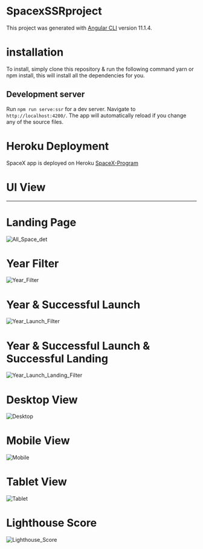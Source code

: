# SpacexSSRproject

This project was generated with [Angular CLI](https://github.com/angular/angular-cli) version 11.1.4.

# installation

To install, simply clone this repository & run the following command yarn or npm install, this will install all the dependencies for you.

## Development server

Run `npm run serve:ssr` for a dev server. Navigate to `http://localhost:4200/`. The app will automatically reload if you change any of the source files.

# Heroku Deployment

SpaceX app is deployed on Heroku [SpaceX-Program](https://space-angular8-ssr.herokuapp.com/)

# UI View
-----------

# Landing Page

![All_Space_det](https://user-images.githubusercontent.com/78650693/107274829-f3914080-6a76-11eb-8272-2ae319413075.PNG)

# Year Filter

![Year_Filter](https://user-images.githubusercontent.com/78650693/107274898-0dcb1e80-6a77-11eb-97b9-0ccd35569fbe.PNG)

# Year & Successful Launch

![Year_Launch_Filter](https://user-images.githubusercontent.com/78650693/107274939-20455800-6a77-11eb-85da-4df469694864.PNG)

# Year & Successful Launch & Successful Landing

![Year_Launch_Landing_Filter](https://user-images.githubusercontent.com/78650693/107274991-33582800-6a77-11eb-9db9-42da4b7f1d17.PNG)

# Desktop View

![Desktop](https://user-images.githubusercontent.com/78650693/107275052-43700780-6a77-11eb-814c-136609107b91.PNG)

# Mobile View

![Mobile](https://user-images.githubusercontent.com/78650693/107275149-5e427c00-6a77-11eb-9ee4-0a1f5205f808.PNG)

# Tablet View

![Tablet](https://user-images.githubusercontent.com/78650693/107275196-6f8b8880-6a77-11eb-973c-e11704b7e788.PNG)


# Lighthouse Score

![Lighthouse_Score](https://user-images.githubusercontent.com/78650693/107422747-6cf56580-6b41-11eb-9a69-9bbb513e5b93.PNG)

